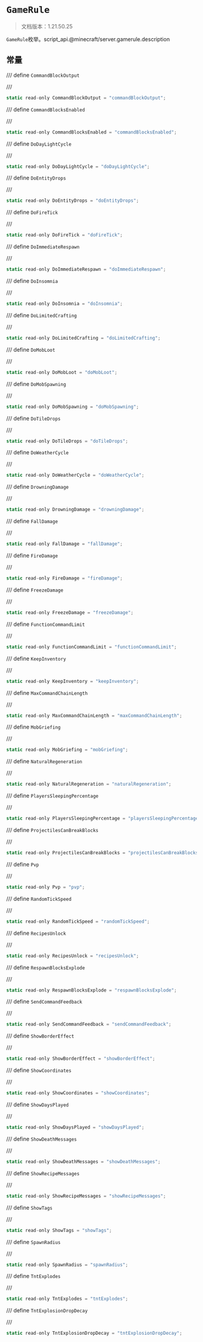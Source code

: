 # `GameRule`

> 文档版本：1.21.50.25

`GameRule`枚举。script_api.@minecraft/server.gamerule.description

## 常量

/// define
`CommandBlockOutput`


///

```js
static read-only CommandBlockOutput = "commandBlockOutput";
```


/// define
`CommandBlocksEnabled`


///

```js
static read-only CommandBlocksEnabled = "commandBlocksEnabled";
```


/// define
`DoDayLightCycle`


///

```js
static read-only DoDayLightCycle = "doDayLightCycle";
```


/// define
`DoEntityDrops`


///

```js
static read-only DoEntityDrops = "doEntityDrops";
```


/// define
`DoFireTick`


///

```js
static read-only DoFireTick = "doFireTick";
```


/// define
`DoImmediateRespawn`


///

```js
static read-only DoImmediateRespawn = "doImmediateRespawn";
```


/// define
`DoInsomnia`


///

```js
static read-only DoInsomnia = "doInsomnia";
```


/// define
`DoLimitedCrafting`


///

```js
static read-only DoLimitedCrafting = "doLimitedCrafting";
```


/// define
`DoMobLoot`


///

```js
static read-only DoMobLoot = "doMobLoot";
```


/// define
`DoMobSpawning`


///

```js
static read-only DoMobSpawning = "doMobSpawning";
```


/// define
`DoTileDrops`


///

```js
static read-only DoTileDrops = "doTileDrops";
```


/// define
`DoWeatherCycle`


///

```js
static read-only DoWeatherCycle = "doWeatherCycle";
```


/// define
`DrowningDamage`


///

```js
static read-only DrowningDamage = "drowningDamage";
```


/// define
`FallDamage`


///

```js
static read-only FallDamage = "fallDamage";
```


/// define
`FireDamage`


///

```js
static read-only FireDamage = "fireDamage";
```


/// define
`FreezeDamage`


///

```js
static read-only FreezeDamage = "freezeDamage";
```


/// define
`FunctionCommandLimit`


///

```js
static read-only FunctionCommandLimit = "functionCommandLimit";
```


/// define
`KeepInventory`


///

```js
static read-only KeepInventory = "keepInventory";
```


/// define
`MaxCommandChainLength`


///

```js
static read-only MaxCommandChainLength = "maxCommandChainLength";
```


/// define
`MobGriefing`


///

```js
static read-only MobGriefing = "mobGriefing";
```


/// define
`NaturalRegeneration`


///

```js
static read-only NaturalRegeneration = "naturalRegeneration";
```


/// define
`PlayersSleepingPercentage`


///

```js
static read-only PlayersSleepingPercentage = "playersSleepingPercentage";
```


/// define
`ProjectilesCanBreakBlocks`


///

```js
static read-only ProjectilesCanBreakBlocks = "projectilesCanBreakBlocks";
```


/// define
`Pvp`


///

```js
static read-only Pvp = "pvp";
```


/// define
`RandomTickSpeed`


///

```js
static read-only RandomTickSpeed = "randomTickSpeed";
```


/// define
`RecipesUnlock`


///

```js
static read-only RecipesUnlock = "recipesUnlock";
```


/// define
`RespawnBlocksExplode`


///

```js
static read-only RespawnBlocksExplode = "respawnBlocksExplode";
```


/// define
`SendCommandFeedback`


///

```js
static read-only SendCommandFeedback = "sendCommandFeedback";
```


/// define
`ShowBorderEffect`


///

```js
static read-only ShowBorderEffect = "showBorderEffect";
```


/// define
`ShowCoordinates`


///

```js
static read-only ShowCoordinates = "showCoordinates";
```


/// define
`ShowDaysPlayed`


///

```js
static read-only ShowDaysPlayed = "showDaysPlayed";
```


/// define
`ShowDeathMessages`


///

```js
static read-only ShowDeathMessages = "showDeathMessages";
```


/// define
`ShowRecipeMessages`


///

```js
static read-only ShowRecipeMessages = "showRecipeMessages";
```


/// define
`ShowTags`


///

```js
static read-only ShowTags = "showTags";
```


/// define
`SpawnRadius`


///

```js
static read-only SpawnRadius = "spawnRadius";
```


/// define
`TntExplodes`


///

```js
static read-only TntExplodes = "tntExplodes";
```


/// define
`TntExplosionDropDecay`


///

```js
static read-only TntExplosionDropDecay = "tntExplosionDropDecay";
```

